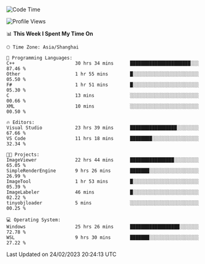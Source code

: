 <!--START_SECTION:waka-->
![Code Time](http://img.shields.io/badge/Code%20Time-694%20hrs%2021%20mins-blue)

![Profile Views](http://img.shields.io/badge/Profile%20Views-1-blue)

📊 **This Week I Spent My Time On** 

```text
🕑︎ Time Zone: Asia/Shanghai

💬 Programming Languages: 
C++                      30 hrs 34 mins      ██████████████████████░░░   87.46 % 
Other                    1 hr 55 mins        █░░░░░░░░░░░░░░░░░░░░░░░░   05.50 % 
F#                       1 hr 51 mins        █░░░░░░░░░░░░░░░░░░░░░░░░   05.30 % 
C                        13 mins             ░░░░░░░░░░░░░░░░░░░░░░░░░   00.66 % 
XML                      10 mins             ░░░░░░░░░░░░░░░░░░░░░░░░░   00.50 % 

🔥 Editors: 
Visual Studio            23 hrs 39 mins      █████████████████░░░░░░░░   67.66 % 
VS Code                  11 hrs 18 mins      ████████░░░░░░░░░░░░░░░░░   32.34 % 

🐱‍💻 Projects: 
ImageViewer              22 hrs 44 mins      ████████████████░░░░░░░░░   65.05 % 
SimpleRenderEngine       9 hrs 26 mins       ███████░░░░░░░░░░░░░░░░░░   26.99 % 
ImageTool                1 hr 53 mins        █░░░░░░░░░░░░░░░░░░░░░░░░   05.39 % 
ImageLabeler             46 mins             █░░░░░░░░░░░░░░░░░░░░░░░░   02.22 % 
tinyobjloader            5 mins              ░░░░░░░░░░░░░░░░░░░░░░░░░   00.25 % 

💻 Operating System: 
Windows                  25 hrs 26 mins      ██████████████████░░░░░░░   72.78 % 
WSL                      9 hrs 30 mins       ███████░░░░░░░░░░░░░░░░░░   27.22 % 
```


 Last Updated on 24/02/2023 20:24:13 UTC
<!--END_SECTION:waka-->